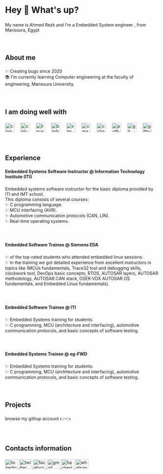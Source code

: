 <h1 align="left">Hey 👋 What's up?</h1>

###

<p align="left">My name is Ahmed Rezk and I'm a Embedded System engineer , from Mansoura, Egypt</p>

###

<br clear="both">

<h2 align="left">About me</h2>

###

<p align="left">✨ Creating bugs since 2020<br>📚 I'm currently learning Computer engineering at the faculty of engineering, Mansoura University.</p>

###

<br clear="both">

<h2 align="left">I am doing well with</h2>

###

<div align="left">
  <img src="https://cdn.jsdelivr.net/gh/devicons/devicon/icons/c/c-original.svg" height="30" alt="c logo"  />
  <img width="12" />
  <img src="https://cdn.jsdelivr.net/gh/devicons/devicon/icons/cplusplus/cplusplus-original.svg" height="30" alt="cplusplus logo"  />
  <img width="12" />
  <img src="https://cdn.jsdelivr.net/gh/devicons/devicon/icons/linux/linux-original.svg" height="30" alt="linux logo"  />
  <img width="12" />
  <img src="https://cdn.simpleicons.org/gnubash/4EAA25" height="30" alt="bash logo"  />
  <img width="12" />
  <img src="https://cdn.jsdelivr.net/gh/devicons/devicon/icons/vim/vim-original.svg" height="30" alt="vim logo"  />
  <img width="12" />
  <img src="https://cdn.jsdelivr.net/gh/devicons/devicon/icons/cmake/cmake-original.svg" height="30" alt="cmake logo"  />
  <img width="12" />
  <img src="https://cdn.jsdelivr.net/gh/devicons/devicon/icons/csharp/csharp-original.svg" height="30" alt="csharp logo"  />
  <img width="12" />
  <img src="https://cdn.jsdelivr.net/gh/devicons/devicon/icons/python/python-original.svg" height="30" alt="python logo"  />
  <img width="12" />
  <img src="https://cdn.jsdelivr.net/gh/devicons/devicon/icons/git/git-original.svg" height="30" alt="git logo"  />
  <img width="12" />
  <img src="https://cdn.jsdelivr.net/gh/devicons/devicon/icons/github/github-original.svg" height="30" alt="github logo"  />
</div>

###

<br clear="both">

<h2 align="left">Experience</h2>

###

<h4 align="left">Embedded Systems Software Instructor @ Information Technology Institute (ITI)</h4>

###

<p align="left">Embedded systems software instructor for the basic diploma provided by ITI and IMT school.<br>This diploma consists of several courses:<br>✨ C programming language.<br>✨ MCU interfacing (AVR).<br>✨ Automotive communication protocols (CAN, LIN).<br>✨ Real-time operating systems.</p>

###

<br clear="both">

<h4 align="left">Embedded Software Trainee @ Siemens EDA</h4>

###

<p align="left">✨  of the top-rated students who attended embedded linux sessions.<br>✨ In the training we got detailed experience from excellent instructors in topics like (MCUs fundamentals, Trace32 tool and debugging skills, clockwork tool, DevOps basic concepts, RTOS, AUTOSAR layers, AUTOSAR methodology, AUTOSAR CAN stack, OSEK-VDX AUTOSAR OS fundamentals, and Embedded Linux fundamentals).</p>

###

<br clear="both">

<h4 align="left">Embedded Software Trainee @ ITI</h4>

###

<p align="left">✨ Embedded Systems training for students.<br>✨ C programming, MCU (architecture and interfacing), automotive communication protocols, and basic concepts of software testing.</p>

###

<br clear="both">

<h4 align="left">Embedded Systems Trainee @ eg-FWD</h4>

###

<p align="left">✨ Embedded Systems training for students.<br>✨ C programming, MCU (architecture and interfacing), automotive communication protocols, and basic concepts of software testing.</p>

###

<br clear="both">

<h2 align="left">Projects</h2>

###

<p align="left">browse my githup account 👉👈</p>

###

<br clear="both">

<h2 align="left">Contacts information</h2>

###

<div align="left">
  <a href="https://www.linkedin.com/in/ahmedrezkgabr/" target="_blank">
    <img src="https://raw.githubusercontent.com/maurodesouza/profile-readme-generator/master/src/assets/icons/social/linkedin/default.svg" width="42" height="30" alt="linkedin logo"  />
  </a>
  <a href="https://twitter.com/ahmedrezkgabr" target="_blank">
    <img src="https://raw.githubusercontent.com/maurodesouza/profile-readme-generator/master/src/assets/icons/social/twitter/default.svg" width="42" height="30" alt="twitter logo"  />
  </a>
  <a href="https://www.facebook.com/AhmedRezk72" target="_blank">
    <img src="https://raw.githubusercontent.com/maurodesouza/profile-readme-generator/master/src/assets/icons/social/facebook/default.svg" width="42" height="30" alt="facebook logo"  />
  </a>
  <a href="ahmedrezkgabr0@gmail.com" target="_blank">
    <img src="https://raw.githubusercontent.com/maurodesouza/profile-readme-generator/master/src/assets/icons/social/gmail/default.svg" width="42" height="30" alt="gmail logo"  />
  </a>
  <a href="https://www.hackerrank.com/ahmedrezkoffici1?badge=cpp&stars=5&level=3&hr_r=1&social=linkedin" target="_blank">
    <img src="https://raw.githubusercontent.com/maurodesouza/profile-readme-generator/master/src/assets/icons/social/hackerrank/default.svg" width="42" height="30" alt="hackerrank logo"  />
  </a>
  <a href="[+201001525033](https://wa.me/+201001525033)" target="_blank">
    <img src="https://raw.githubusercontent.com/maurodesouza/profile-readme-generator/master/src/assets/icons/social/whatsapp/default.svg" width="42" height="30" alt="whatsapp logo"  />
  </a>
</div>

###

